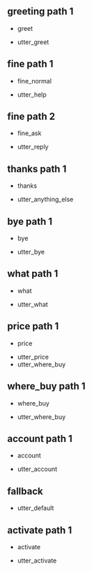 ## greeting path 1
* greet
- utter_greet

## fine path 1
* fine_normal
- utter_help

## fine path 2
* fine_ask
- utter_reply

## thanks path 1
* thanks
- utter_anything_else

## bye path 1
* bye
- utter_bye

## what path 1
* what
- utter_what

## price path 1
* price
- utter_price
- utter_where_buy

## where_buy path 1
* where_buy
- utter_where_buy

## account path 1
* account
- utter_account

## fallback
- utter_default

## activate path 1
* activate
- utter_activate

